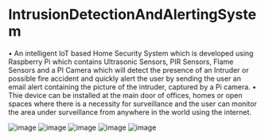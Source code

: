 # IntrusionDetectionAndAlertingSystem

• An intelligent IoT based Home Security System which is developed using Raspberry Pi which contains Ultrasonic Sensors, PIR Sensors, Flame Sensors and a    PI Camera which will detect the presence of an Intruder or possible fire accident and quickly alert the user by sending the user an email alert containing the picture of the intruder, captured by a Pi camera.
• Thie device can be installed at the main door of offices, homes or open spaces where there is a necessity for surveillance and the user can monitor the area under surveillance from anywhere in the world using the internet.


![image](https://user-images.githubusercontent.com/63497314/187141533-39ece529-b569-42de-85b5-3bb741bfb9e9.png)
![image](https://user-images.githubusercontent.com/63497314/187141412-60a12a87-8cac-4b46-b376-9154c0bd0e04.png)
![image](https://user-images.githubusercontent.com/63497314/187141432-9dfa8a9c-9e7d-4928-9757-bba429f5a8d1.png)
![image](https://user-images.githubusercontent.com/63497314/187141468-39863eb2-03de-4edf-b18d-c8b136f11089.png)
![image](https://user-images.githubusercontent.com/63497314/187141506-3cd50558-f758-4c94-b6f4-de1cf8500bc3.png)
